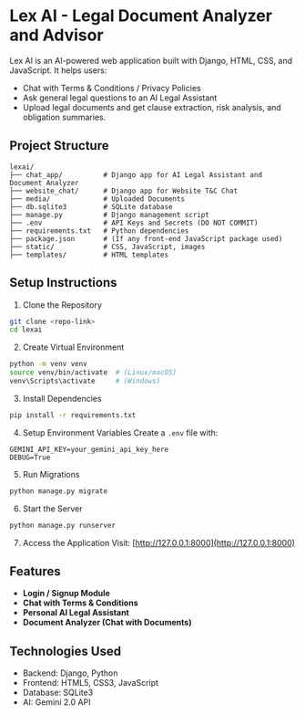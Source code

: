 # Lex AI - Legal Document Analyzer and Advisor

Lex AI is an AI-powered web application built with Django, HTML, CSS, and JavaScript. It helps users:
- Chat with Terms & Conditions / Privacy Policies
- Ask general legal questions to an AI Legal Assistant
- Upload legal documents and get clause extraction, risk analysis, and obligation summaries.

## Project Structure
```
lexai/
├── chat_app/          # Django app for AI Legal Assistant and Document Analyzer
├── website_chat/      # Django app for Website T&C Chat
├── media/             # Uploaded Documents
├── db.sqlite3         # SQLite database
├── manage.py          # Django management script
├── .env               # API Keys and Secrets (DO NOT COMMIT)
├── requirements.txt   # Python dependencies
├── package.json       # (If any front-end JavaScript package used)
├── static/            # CSS, JavaScript, images
├── templates/         # HTML templates
```

## Setup Instructions

1. Clone the Repository
```bash
git clone <repo-link>
cd lexai
```

2. Create Virtual Environment
```bash
python -m venv venv
source venv/bin/activate  # (Linux/macOS)
venv\Scripts\activate     # (Windows)
```

3. Install Dependencies
```bash
pip install -r requirements.txt
```

4. Setup Environment Variables
Create a `.env` file with:
```
GEMINI_API_KEY=your_gemini_api_key_here
DEBUG=True
```

5. Run Migrations
```bash
python manage.py migrate
```

6. Start the Server
```bash
python manage.py runserver
```

7. Access the Application
Visit: [http://127.0.0.1:8000](http://127.0.0.1:8000)

## Features
- **Login / Signup Module**
- **Chat with Terms & Conditions**
- **Personal AI Legal Assistant**
- **Document Analyzer (Chat with Documents)**

## Technologies Used
- Backend: Django, Python
- Frontend: HTML5, CSS3, JavaScript
- Database: SQLite3
- AI: Gemini 2.0 API